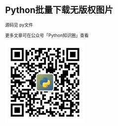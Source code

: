 # Python批量下载无版权图片

源码见 py文件

更多文章可在公众号「Python知识圈」查看

![公众号](https://github.com/Brucepk/pk.github.io/blob/master/gzh.jpg)
